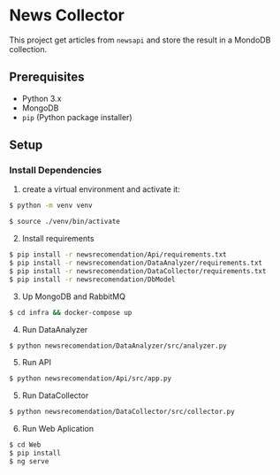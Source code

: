 # News Collector

This project get articles from `newsapi` and store the result in a MondoDB collection.

## Prerequisites

- Python 3.x
- MongoDB
- `pip` (Python package installer)

## Setup

### Install Dependencies
1. create a virtual environment and activate it:

```bash
$ python -m venv venv
```

```bash
$ source ./venv/bin/activate
```

2. Install requirements

```bash
$ pip install -r newsrecomendation/Api/requirements.txt 
$ pip install -r newsrecomendation/DataAnalyzer/requirements.txt 
$ pip install -r newsrecomendation/DataCollector/requirements.txt 
$ pip install -r newsrecomendation/DbModel
```
3. Up MongoDB and RabbitMQ

```bash
$ cd infra && docker-compose up
```

4. Run DataAnalyzer

```bash
$ python newsrecomendation/DataAnalyzer/src/analyzer.py
```

5. Run API

```bash
$ python newsrecomendation/Api/src/app.py
```

5. Run DataCollector

```bash
$ python newsrecomendation/DataCollector/src/collector.py
```

6. Run Web Aplication
```bash
$ cd Web
$ pip install
$ ng serve
```